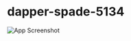 # dapper-spade-5134
![App Screenshot](https://github.com/Ranjanji/dapper-spade-5134/blob/main/db_schema.png)
